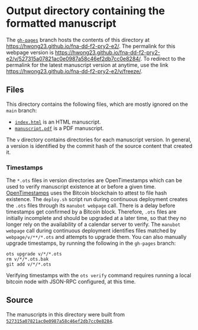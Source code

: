# Output directory containing the formatted manuscript

The [`gh-pages`](https://github.com/hwong23/fna-dd-f2-pry2-e2/tree/gh-pages) branch hosts the contents of this directory at <https://hwong23.github.io/fna-dd-f2-pry2-e2/>.
The permalink for this webpage version is <https://hwong23.github.io/fna-dd-f2-pry2-e2/v/527315a07821ac0e0987a58c46ef2db7cc0e8284/>.
To redirect to the permalink for the latest manuscript version at anytime, use the link <https://hwong23.github.io/fna-dd-f2-pry2-e2/v/freeze/>.

## Files

This directory contains the following files, which are mostly ignored on the `main` branch:

+ [`index.html`](index.html) is an HTML manuscript.
+ [`manuscript.pdf`](manuscript.pdf) is a PDF manuscript.

The `v` directory contains directories for each manuscript version.
In general, a version is identified by the commit hash of the source content that created it.

### Timestamps

The `*.ots` files in version directories are OpenTimestamps which can be used to verify manuscript existence at or before a given time.
[OpenTimestamps](https://opentimestamps.org/) uses the Bitcoin blockchain to attest to file hash existence.
The `deploy.sh` script run during continuous deployment creates the `.ots` files through its `manubot webpage` call.
There is a delay before timestamps get confirmed by a Bitcoin block.
Therefore, `.ots` files are initially incomplete and should be upgraded at a later time, so that they no longer rely on the availability of a calendar server to verify.
The `manubot webpage` call during continuous deployment identifies files matched by `webpage/v/**/*.ots` and attempts to upgrade them.
You can also manually upgrade timestamps, by running the following in the `gh-pages` branch:

```shell
ots upgrade v/*/*.ots
rm v/*/*.ots.bak
git add v/*/*.ots
```

Verifying timestamps with the `ots verify` command requires running a local bitcoin node with JSON-RPC configured, at this time.

## Source

The manuscripts in this directory were built from
[`527315a07821ac0e0987a58c46ef2db7cc0e8284`](https://github.com/hwong23/fna-dd-f2-pry2-e2/commit/527315a07821ac0e0987a58c46ef2db7cc0e8284).
